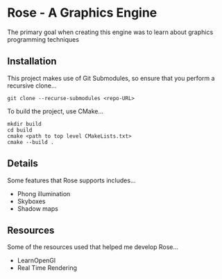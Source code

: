 # Rose - A Graphics Engine

The primary goal when creating this engine was to learn about graphics programming techniques

## Installation

This project makes use of Git Submodules, so ensure that you perform a recursive clone...

```
git clone --recurse-submodules <repo-URL>
```

To build the project, use CMake...

```
mkdir build
cd build
cmake <path to top level CMakeLists.txt>
cmake --build .
```

## Details

Some features that Rose supports includes...

- Phong illumination
- Skyboxes
- Shadow maps

## Resources

Some of the resources used that helped me develop Rose...

- LearnOpenGl
- Real Time Rendering
